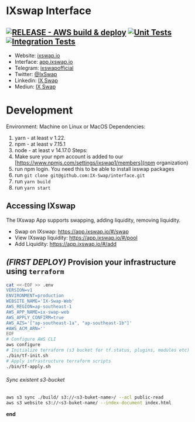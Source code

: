 # IXswap Interface

[![RELEASE - AWS build & deploy](https://github.com/IX-Swap/interface/actions/workflows/release.yaml/badge.svg?branch=main)](https://github.com/IX-Swap/interface/actions/workflows/release.yaml) 
[![Unit Tests](https://github.com/IX-Swap/interface/actions/workflows/unit-tests.yaml/badge.svg)](https://github.com/IX-Swap/interface/actions/workflows/unit-tests.yaml)
[![Integration Tests](https://github.com/IX-Swap/interface/actions/workflows/integration-tests.yaml/badge.svg)](https://github.com/IX-Swap/interface/actions/workflows/integration-tests.yaml)
---------------------------------------------------------------------------------------------------------------------------
- Website: [ixswap.io](https://ixswap.io)
- Interface: [app.ixswap.io](https://app.ixswap.io)
- Telegram: [ixswapofficial](https://t.me/ixswapofficial)
- Twitter: [@IxSwap](https://twitter.com/IxSwap)
- Linkedin: [IX Swap](https://www.linkedin.com/company/ixswap)
- Mediun: [IX Swap](https://ixswap.medium.com/)

# Development
Environment: Machine on Linux or MacOS
Dependencies: 
  1. yarn - at least v 1.22.
  2. npm - at least v 7.15.1
  3. node - at least v 14.17.0
Steps:
1. Make sure your npm account is added to our [https://www.npmjs.com/settings/ixswap1/members](npm organization)
2. run npm login. You need this to be able to install ixswap packages
3. run `git clone git@github.com:IX-Swap/interface.git`
4. run `yarn build`
5. run `yarn start`
## Accessing IXswap

The IXswap App supports swapping, adding liquidity, removing liquidity.

- Swap on IXswap: https://app.ixswap.io/#/swap
- View IXswap liquidity: https://app.ixswap.io/#/pool
- Add Liquidity: https://app.ixswap.io/#/add

## *(FIRST DEPLOY)*  Provision your infrastructure using `terraform`
```bash
cat <<-EOF >> .env
VERSION=v1
ENVIRONMENT=production
WEBSITE_NAME='IX-Swap-Web'
AWS_REGION=ap-southeast-1
AWS_APP_NAME=ix-swap-web
AWS_APPLY_CONFIRM=true
AWS_AZS='["ap-southeast-1a", "ap-southeast-1b"]'
#AWS_ACM_ARN=''
EOF
# Configure AWS CLI
aws configure 
# Initialize terraform (s3 bucket for tf.status, plugins, modules etc)
./bin/tf-init.sh 
# Apply infrastructure terraform scripts 
./bin/tf-apply.sh
```
###### Sync existent s3-bucket 
```bash
aws s3 sync ./build/ s3://<s3-buket-name>/ --acl public-read
aws s3 website s3://<s3-buket-name/ --index-document index.html
```

**********end**********
